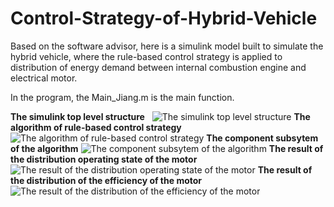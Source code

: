 # Control-Strategy-of-Hybrid-Vehicle

Based on the software advisor, here is a simulink model built to simulate the hybrid vehicle, where the rule-based 
control strategy is applied to distribution of energy demand between internal combustion engine and electrical motor.

In the program, the Main_Jiang.m is the main function. 

  
**The simulink top level structure**  
![The simulink top level structure](https://github.com/kyle662606957/Control-Strategy-of-Hybrid-Vehicle/blob/master/Resultat/advisor.PNG)
**The algorithm of rule-based control strategy**
![The algorithm of rule-based control strategy](https://github.com/kyle662606957/Control-Strategy-of-Hybrid-Vehicle/blob/master/Resultat/strategie.PNG)
**The component subsytem of the algorithm**
![The component subsytem of the algorithm ](https://github.com/kyle662606957/Control-Strategy-of-Hybrid-Vehicle/blob/master/Resultat/subsytem1.PNG)
**The result of the distribution operating state of the motor** 
![The result of the distribution operating state of the motor ](https://github.com/kyle662606957/Control-Strategy-of-Hybrid-Vehicle/blob/master/Resultat/resultat.PNG)
**The result of the distribution of the efficiency of the motor**
![The result of the distribution of the efficiency of the motor](https://github.com/kyle662606957/Control-Strategy-of-Hybrid-Vehicle/blob/master/Resultat/resultat2.PNG)
